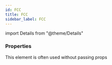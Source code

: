 ```yaml
---
id: FCC
title: FCC
sidebar_label: FCC
---
```


import Details from "@theme/Details"




### Properties

This element is often used without passing props

